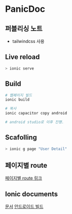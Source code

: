 # PanicDoc

## 퍼블리싱 노트

- tailwindcss 사용

## Live reload

```bash
> ionic serve
```

## Build

```bash
# 웹페이지 빌드
ionic build

# 복사
ionic capacitor copy android 

# android studio로 이후 진행.
```

## Scafolling

```bash
> ionic g page "User Detail"
```

## 페이지별 route

[페이지별 route 링크](ROUTES.md)

## Ionic documents

[문서](https://ionicframework.com/docs/angular/your-first-app)
[안드로이드 빌드](https://ionicframework.com/docs/developing/android)
